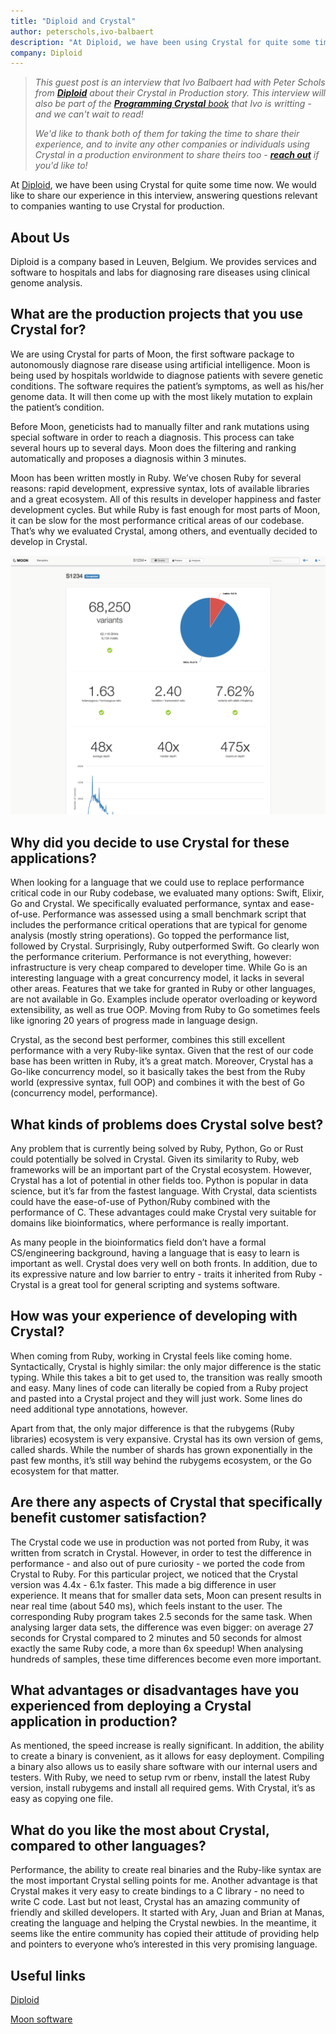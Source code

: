```yaml
---
title: "Diploid and Crystal"
author: peterschols,ivo-balbaert
description: "At Diploid, we have been using Crystal for quite some time now. We would like to share our experience in this interview, answering questions relevant to companies wanting to use Crystal for production."
company: Diploid
---
```

> _This guest post is an interview that Ivo Balbaert had with Peter Schols from [**Diploid**](http://www.diploid.com/) about their Crystal in Production story. This interview will also be part of the [**Programming Crystal** book](https://pragprog.com/book/crystal/crystal) that Ivo is writting - and we can't wait to read!_
>
> _We'd like to thank both of them for taking the time to share their experience, and to invite any other companies or individuals using Crystal in a production environment to share theirs too - [**reach out**](/community/) if you'd like to!_

At [Diploid](http://www.diploid.com/), we have been using Crystal for quite some time now.
We would like to share our experience in this interview, answering questions relevant to companies wanting to use Crystal for production.

## About Us

Diploid is a company based in Leuven, Belgium. We provides services and software to hospitals and labs for diagnosing
rare diseases using clinical genome analysis.

## What are the production projects that you use Crystal for?

We are using Crystal for parts of Moon, the first software package to autonomously diagnose rare disease using artificial intelligence. Moon is being used by hospitals worldwide to diagnose patients with severe genetic conditions. The software requires the patient’s symptoms, as well as his/her genome data. It will then come up with the most likely mutation to explain the patient’s condition.

Before Moon, geneticists had to manually filter and rank mutations using special software in order to reach a diagnosis. This process can take several hours up to several days. Moon does the filtering and ranking automatically and proposes a diagnosis within 3 minutes.

Moon has been written mostly in Ruby. We’ve chosen Ruby for several reasons: rapid development, expressive syntax, lots of available libraries and a great ecosystem. All of this results in developer happiness and faster development cycles. But while Ruby is fast enough for most parts of Moon, it can be slow for the most performance critical areas of our codebase. That’s why we evaluated Crystal, among others, and eventually decided to develop in Crystal.

<img src="/assets/blog/diploid-moon.png" class="center"/>

## Why did you decide to use Crystal for these applications?

When looking for a language that we could use to replace performance critical code in our Ruby codebase, we evaluated many options: Swift, Elixir, Go and Crystal. We specifically evaluated performance, syntax and ease-of-use. Performance was assessed using a small benchmark script that includes the performance critical
operations that are typical for genome analysis (mostly string operations). Go topped the performance list, followed by Crystal. Surprisingly, Ruby outperformed Swift. Go clearly won the performance criterium. Performance is not everything, however: infrastructure is very cheap compared to developer time. While Go is an interesting
language with a great concurrency model, it lacks in several other areas. Features that we take for granted in Ruby or other languages, are not available in Go. Examples include operator overloading or keyword extensibility, as well as true OOP. Moving from Ruby to Go sometimes feels like ignoring 20 years of progress made in language design.

Crystal, as the second best performer, combines this still excellent performance with a very Ruby-like syntax. Given that the rest of our code base has been written in Ruby, it’s a great match. Moreover, Crystal has a Go-like concurrency model, so it basically takes the best from the Ruby world (expressive syntax, full OOP) and
combines it with the best of Go (concurrency model, performance).

## What kinds of problems does Crystal solve best?

Any problem that is currently being solved by Ruby, Python, Go or Rust could potentially be solved in Crystal.
Given its similarity to Ruby, web frameworks will be an important part of the Crystal ecosystem. However, Crystal has a lot of potential in other fields too. Python is popular in data science, but it’s far from the fastest language. With Crystal, data scientists could have the ease-of-use of Python/Ruby combined with the performance
of C. These advantages could make Crystal very suitable for domains like bioinformatics, where performance is really important.

As many people in the bioinformatics field don’t have a formal CS/engineering background, having a language that is
easy to learn is important as well. Crystal does very well on both fronts.
In addition, due to its expressive nature and low barrier to entry - traits it inherited from Ruby - Crystal is a great tool for general scripting and systems software.

## How was your experience of developing with Crystal?

When coming from Ruby, working in Crystal feels like coming home. Syntactically, Crystal is highly similar: the only major difference is the static typing. While this takes a bit to get used to, the transition was really smooth and easy. Many lines of code can literally be copied from a Ruby project and pasted into a Crystal project and they will just work. Some lines do need additional type annotations, however.

Apart from that, the only major difference is that the rubygems (Ruby libraries) ecosystem is very expansive. Crystal has its own version of gems, called shards. While the number of shards has grown exponentially in the past few months, it’s still way behind the rubygems ecosystem, or the Go ecosystem for that matter.

## Are there any aspects of Crystal that specifically benefit customer satisfaction?

The Crystal code we use in production was not ported from Ruby, it was written from scratch in Crystal. However, in order to test the difference in performance - and also out of pure curiosity - we ported the code from Crystal to Ruby. For this particular project, we noticed that the Crystal version was 4.4x - 6.1x faster.
This made a big difference in user experience. It means that for smaller data sets, Moon can present results in near real time (about 540 ms), which feels instant to the user. The corresponding Ruby program takes 2.5 seconds for the same task. When analysing larger data sets, the difference was even bigger: on average 27 seconds for Crystal compared to 2 minutes and 50 seconds for almost exactly the same Ruby code, a more than 6x speedup! When analysing hundreds of samples, these time differences become even more important.

## What advantages or disadvantages have you experienced from deploying a Crystal application in production?

As mentioned, the speed increase is really significant. In addition, the ability to create a binary is convenient, as it allows for easy deployment. Compiling a binary also allows us to easily share software with our internal users
and testers. With Ruby, we need to setup rvm or rbenv, install the latest Ruby version, install rubygems and install all required gems. With Crystal, it’s as easy as copying one file.

## What do you like the most about Crystal, compared to other languages?

Performance, the ability to create real binaries and the Ruby-like syntax are the most important Crystal selling points for me. Another advantage is that Crystal makes it very easy to create bindings to a C
library - no need to write C code.
Last but not least, Crystal has an amazing community of friendly and skilled developers. It started with Ary, Juan and Brian at Manas, creating the language and helping the Crystal newbies. In the meantime, it seems like the entire community has copied their attitude of providing help and pointers to everyone who’s interested in this very promising language.

## Useful links

[Diploid](http://www.diploid.com/)

[Moon software](http://www.diploid.com/moon)
